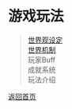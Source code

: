 # 游戏玩法

> [世界观设定](https://drrlw.github.io/GamePlay/%E4%B8%96%E7%95%8C%E8%A7%82%E8%AE%BE%E5%AE%9A)    
> [世界机制](https://drrlw.github.io/GamePlay/%E4%B8%96%E7%95%8C%E6%9C%BA%E5%88%B6)    
> 玩家Buff  
> 成就系统  
> 玩法介绍  

[返回首页](https://drrlw.github.io/index)
